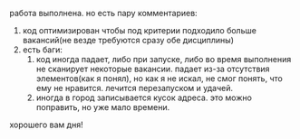 работа выполнена. но есть пару комментариев:
1. код оптимизирован чтобы под критерии подходило больше вакансий(не везде требуются сразу обе дисциплины)
2. есть баги:
    1. код иногда падает, либо при запуске, либо во время выполнения не сканирует некоторые вакансии. падает из-за отсутствия элементов(как я понял), но как я не искал, не смог понять, что ему не нравится. лечится перезапуском и удачей.
    2. иногда в город записывается кусок адреса.
это можно поправить, но уже мало времени.

хорошего вам дня!